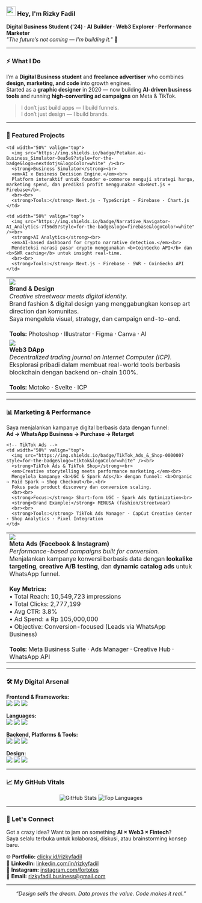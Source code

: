 <h3 align="left">
  <img src="https://media.giphy.com/media/hvRJCLFzcasrU4B3xl/giphy.gif" width="25px">
  Hey, I'm <b>Rizky Fadil</b>
</h3>

<p align="left">
  <strong>Digital Business Student ('24) · AI Builder · Web3 Explorer · Performance Marketer</strong><br>
  <i>"The future’s not coming — I’m building it."</i> 🚀
</p>

---

### ⚡ What I Do

I’m a **Digital Business student** and **freelance advertiser** who combines **design, marketing, and code** into growth engines.  
Started as a **graphic designer** in 2020 — now building **AI-driven business tools** and running **high-converting ad campaigns** on Meta & TikTok.

> I don’t just build apps — I build funnels.  
> I don’t just design — I build brands.

---

### 🚀 Featured Projects

<table width="100%" cellspacing="0" cellpadding="10">
  <tr>
    <td width="50%" valign="top">
      <img src="https://img.shields.io/badge/MENUSA-Brand_&_Design-black?style=for-the-badge&logo=adobecreativecloud&logoColor=white" /><br>
      <strong>Brand & Design</strong><br>
      <em>Creative streetwear meets digital identity.</em><br>
      Brand fashion & digital design yang menggabungkan konsep art direction dan komunitas.<br>
      Saya mengelola visual, strategy, dan campaign end-to-end.
      <br><br>
      <strong>Tools:</strong> Photoshop · Illustrator · Figma · Canva · AI
    </td>

    <td width="50%" valign="top">
      <img src="https://img.shields.io/badge/Petakan.ai-Business_Simulator-0ea5e9?style=for-the-badge&logo=nextdotjs&logoColor=white" /><br>
      <strong>Business Simulator</strong><br>
      <em>AI x Business Decision Engine.</em><br>
      Platform interaktif untuk founder e-commerce menguji strategi harga, marketing spend, dan prediksi profit menggunakan <b>Next.js + Firebase</b>.
      <br><br>
      <strong>Tools:</strong> Next.js · TypeScript · Firebase · Chart.js
    </td>
  </tr>

  <tr>
    <td width="50%" valign="top">
      <img src="https://img.shields.io/badge/Jurnal_Trading-Web3_DApp-ff3e00?style=for-the-badge&logo=svelte&logoColor=white" /><br>
      <strong>Web3 DApp</strong><br>
      <em>Decentralized trading journal on Internet Computer (ICP).</em><br>
      Eksplorasi pribadi dalam membuat real-world tools berbasis blockchain dengan backend on-chain 100%.
      <br><br>
      <strong>Tools:</strong> Motoko · Svelte · ICP
    </td>

    <td width="50%" valign="top">
      <img src="https://img.shields.io/badge/Narrative_Navigator-AI_Analytics-7f56d9?style=for-the-badge&logo=firebase&logoColor=white" /><br>
      <strong>AI Analytics</strong><br>
      <em>AI-based dashboard for crypto narrative detection.</em><br>
      Mendeteksi narasi pasar crypto menggunakan <b>CoinGecko API</b> dan <b>SWR caching</b> untuk insight real-time.
      <br><br>
      <strong>Tools:</strong> Next.js · Firebase · SWR · CoinGecko API
    </td>
  </tr>
</table>

---

### 📊 Marketing & Performance

Saya menjalankan kampanye digital berbasis data dengan funnel:  
**Ad → WhatsApp Business → Purchase → Retarget**

<table width="100%" cellspacing="0" cellpadding="10">
  <tr>
    <!-- Meta Ads -->
    <td width="50%" valign="top">
      <img src="https://img.shields.io/badge/Meta_Ads_(FB%2FIG)-0866FF?style=for-the-badge&logo=facebook&logoColor=white" /><br>
      <strong>Meta Ads (Facebook & Instagram)</strong><br>
      <em>Performance-based campaigns built for conversion.</em><br>
      Menjalankan kampanye konversi berbasis data dengan <b>lookalike targeting</b>, <b>creative A/B testing</b>, dan <b>dynamic catalog ads</b> untuk WhatsApp funnel.
      <br><br>
      <strong>Key Metrics:</strong><br>
      • Total Reach: 10,549,723 impressions<br>
      • Total Clicks: 2,777,199<br>
      • Avg CTR: 3.8%<br>
      • Ad Spend: ± Rp 105,000,000<br>
      • Objective: Conversion-focused (Leads via WhatsApp Business)
      <br><br>
      <strong>Tools:</strong> Meta Business Suite · Ads Manager · Creative Hub · WhatsApp API
    </td>

    <!-- TikTok Ads -->
    <td width="50%" valign="top">
      <img src="https://img.shields.io/badge/TikTok_Ads_&_Shop-000000?style=for-the-badge&logo=tiktok&logoColor=white" /><br>
      <strong>TikTok Ads & TikTok Shop</strong><br>
      <em>Creative storytelling meets performance marketing.</em><br>
      Mengelola kampanye <b>UGC & Spark Ads</b> dengan funnel: <b>Organic → Paid Spark → Shop Checkout</b>.<br>
      Fokus pada product discovery dan conversion scaling.
      <br><br>
      <strong>Focus:</strong> Short-form UGC · Spark Ads Optimization<br>
      <strong>Brand Example:</strong> MENUSA (fashion/streetwear)
      <br><br>
      <strong>Tools:</strong> TikTok Ads Manager · CapCut Creative Center · Shop Analytics · Pixel Integration
    </td>
  </tr>
</table>

---

### 🛠️ My Digital Arsenal

<p align="left">
  <strong>Frontend & Frameworks:</strong><br>
  <img src="https://img.shields.io/badge/Next.js-000000?style=for-the-badge&logo=nextdotjs&logoColor=white">
  <img src="https://img.shields.io/badge/Svelte-FF3E00?style=for-the-badge&logo=svelte&logoColor=white">
  <img src="https://img.shields.io/badge/Tailwind_CSS-38B2AC?style=for-the-badge&logo=tailwind-css&logoColor=white">
</p>

<p align="left">
  <strong>Languages:</strong><br>
  <img src="https://img.shields.io/badge/TypeScript-3178C6?style=for-the-badge&logo=typescript&logoColor=white">
  <img src="https://img.shields.io/badge/JavaScript-F7DF1E?style=for-the-badge&logo=javascript&logoColor=black">
  <img src="https://img.shields.io/badge/Motoko-E5A300?style=for-the-badge&logo=motoko&logoColor=white">
</p>

<p align="left">
  <strong>Backend, Platforms & Tools:</strong><br>
  <img src="https://img.shields.io/badge/Firebase-FFCA28?style=for-the-badge&logo=firebase&logoColor=black">
  <img src="https://img.shields.io/badge/Internet_Computer-ICP-blue?style=for-the-badge&logo=internetcomputer">
  <img src="https://img.shields.io/badge/Chart.js-FF6384?style=for-the-badge&logo=chartdotjs&logoColor=white">
</p>

<p align="left">
  <strong>Design:</strong><br>
  <img src="https://img.shields.io/badge/Photoshop-31A8FF?style=for-the-badge&logo=Adobe%20Photoshop&logoColor=white">
  <img src="https://img.shields.io/badge/Illustrator-FF9A00?style=for-the-badge&logo=Adobe%20Illustrator&logoColor=white">
  <img src="https://img.shields.io/badge/Figma-F24E1E?style=for-the-badge&logo=figma&logoColor=white">
</p>

---

### 📈 My GitHub Vitals

<p align="center">
  <img src="https://github-readme-stats.vercel.app/api?username=Fortotest&show_icons=true&theme=transparent&hide_border=true&title_color=7F56D9&icon_color=7F56D9&text_color=c9cacc" alt="GitHub Stats">
  <img src="https://github-readme-stats.vercel.app/api/top-langs/?username=Fortotest&layout=compact&theme=transparent&hide_border=true&title_color=7F56D9&text_color=c9cacc" alt="Top Languages">
</p>

---

### 🤝 Let's Connect

Got a crazy idea? Want to jam on something **AI × Web3 × Fintech**?  
Saya selalu terbuka untuk kolaborasi, diskusi, atau brainstorming konsep baru.

🌐 **Portfolio:** [clicky.id/rizkyfadil](https://clicky.id/rizkyfadil)  
💼 **LinkedIn:** [linkedin.com/in/rizkyfadil](https://linkedin.com/in/rizkyfadil)  
📱 **Instagram:** [instagram.com/fortotes](https://instagram.com/fortotes)  
📧 **Email:** rizkyfadil.business@gmail.com  

---

<p align="center">
  <i>“Design sells the dream. Data proves the value. Code makes it real.”</i>
</p>
